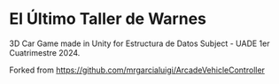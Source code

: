# El Último Taller de Warnes
3D Car Game made in Unity for Estructura de Datos Subject - UADE 1er Cuatrimestre 2024.

Forked from https://github.com/mrgarcialuigi/ArcadeVehicleController
